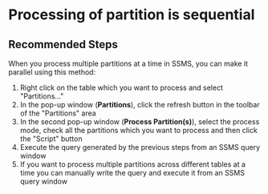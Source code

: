 <properties
    pageTitle="Processing of partition is sequential"
    description="Processing of partition is sequential"
    service="microsoft.analysisservices"
    resource="servers"
    authors="bnmaa"
    ms.author="chanwa"
    resourceTags=""
    selfHelpType="resource"
    supportTopicIds=""
    productPesIds=""
    displayOrder="6"
    cloudEnvironments="MoonCake"
    issueNotListed="true"
 	articleId="5d4f65e0-6668-4aa0-ac3d-68374e88c122"
/>

# Processing of partition is sequential

## **Recommended Steps**

When you process multiple partitions at a time in SSMS, you can make it parallel using this method:

1. Right click on the table which you want to process and select "Partitions..."
2. In the pop-up window (**Partitions**), click the refresh button in the toolbar of the "Partitions" area
3. In the second pop-up window (**Process Partition(s)**), select the process mode, check all the partitions which you want to process and then click the "Script" button
4. Execute the query generated by the previous steps from an SSMS query window
5. If you want to process multiple partitions across different tables at a time you can manually write the query and execute it from an SSMS query window
